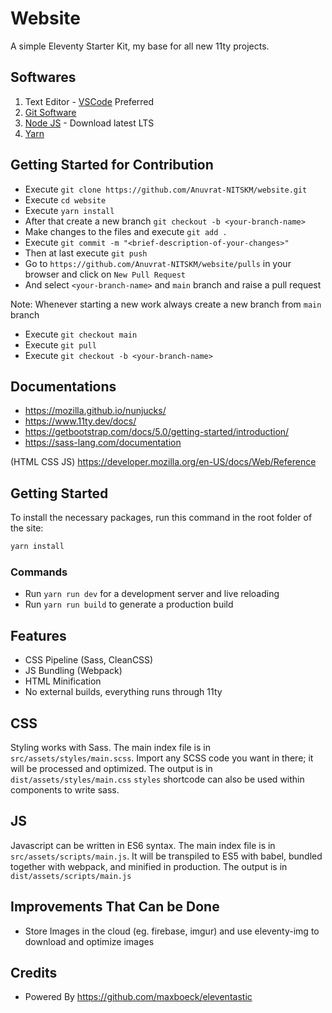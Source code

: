 # Website

A simple Eleventy Starter Kit, my base for all new 11ty projects.

## Softwares
1. Text Editor - [VSCode](https://code.visualstudio.com/download) Preferred
2. [Git Software](https://git-scm.com/downloads)
3. [Node JS](https://nodejs.org/en/download/) - Download latest LTS
4. [Yarn](https://yarnpkg.com/lang/en/docs/install/)

## Getting Started for Contribution
* Execute `git clone https://github.com/Anuvrat-NITSKM/website.git`
* Execute `cd website`
* Execute `yarn install`
* After that create a new branch `git checkout -b <your-branch-name>`
* Make changes to the files and execute `git add .`
* Execute `git commit -m "<brief-description-of-your-changes>"`
* Then at last execute `git push`
* Go to `https://github.com/Anuvrat-NITSKM/website/pulls` in your browser and click on `New Pull Request`
* And select `<your-branch-name>` and `main` branch and raise a pull request

Note: Whenever starting a new work always create a new branch from `main` branch
- Execute `git checkout main`
- Execute `git pull`
- Execute `git checkout -b <your-branch-name>`

## Documentations
* https://mozilla.github.io/nunjucks/
* https://www.11ty.dev/docs/
* https://getbootstrap.com/docs/5.0/getting-started/introduction/
* https://sass-lang.com/documentation


(HTML CSS JS) https://developer.mozilla.org/en-US/docs/Web/Reference

## Getting Started
To install the necessary packages, run this command in the root folder of the site:

```sh
yarn install
```

### Commands

* Run `yarn run dev` for a development server and live reloading
* Run `yarn run build` to generate a production build

## Features

* CSS Pipeline (Sass, CleanCSS)
* JS Bundling (Webpack)
* HTML Minification
* No external builds, everything runs through 11ty


## CSS

Styling works with Sass. The main index file is in `src/assets/styles/main.scss`. Import any SCSS code you want in there; it will be processed and optimized. The output is in `dist/assets/styles/main.css`
`styles` shortcode can also be used within components to write sass.

## JS

Javascript can be written in ES6 syntax. The main index file is in `src/assets/scripts/main.js`. It will be transpiled to ES5 with babel, bundled together with webpack, and minified in production. The output is in `dist/assets/scripts/main.js`

## Improvements That Can be Done

* Store Images in the cloud (eg. firebase, imgur) and use eleventy-img to download and optimize images


## Credits

* Powered By https://github.com/maxboeck/eleventastic
